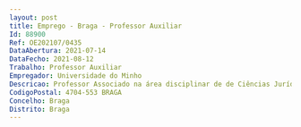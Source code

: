 ```yaml
--- 
layout: post
title: Emprego - Braga - Professor Auxiliar
Id: 88900
Ref: OE202107/0435
DataAbertura: 2021-07-14
DataFecho: 2021-08-12
Trabalho: Professor Auxiliar
Empregador: Universidade do Minho
Descricao: Professor Associado na área disciplinar de de Ciências Jurídicas Civilísticas
CodigoPostal: 4704-553 BRAGA
Concelho: Braga
Distrito: Braga
--- 
```

